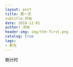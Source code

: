 ```yaml
---
layout: post
title: 第一天
subtitle:开始
date: 2018-12-01
author: 流晓
header-img: img/the-first.png
catalog: true
tags:
- 新生
---
```

倒计时
